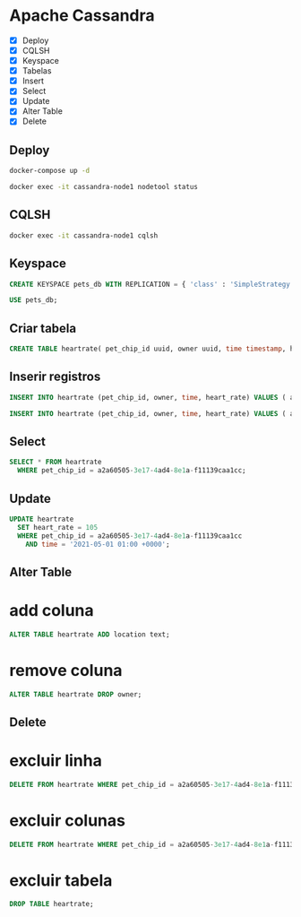 # Apache Cassandra

- [x] Deploy
- [x] CQLSH
- [x] Keyspace
- [x] Tabelas
- [x] Insert
- [x] Select
- [x] Update
- [x] Alter Table
- [x] Delete

## Deploy

```bash
docker-compose up -d

docker exec -it cassandra-node1 nodetool status
```

## CQLSH

```bash
docker exec -it cassandra-node1 cqlsh
```

## Keyspace
```sql
CREATE KEYSPACE pets_db WITH REPLICATION = { 'class' : 'SimpleStrategy', 'replication_factor' : 3 } AND DURABLE_WRITES = true;

USE pets_db;
```

## Criar tabela
```sql
CREATE TABLE heartrate( pet_chip_id uuid, owner uuid, time timestamp, heart_rate int, PRIMARY KEY (pet_chip_id, time) );
```

## Inserir registros
```sql
INSERT INTO heartrate (pet_chip_id, owner, time, heart_rate) VALUES ( a2a60505-3e17-4ad4-8e1a-f11139caa1cc, 642adfee-6ad9-4ca5-aa32-a72e506b8ad8, '2021-05-01 01:00 +0000', 100 );

INSERT INTO heartrate (pet_chip_id, owner, time, heart_rate) VALUES ( a2a60505-3e17-4ad4-8e1a-f11139caa1cc, 642adfee-6ad9-4ca5-aa32-a72e506b8ad8, '2021-05-01 01:01 +0000', 101 );
```

## Select
```sql
SELECT * FROM heartrate
  WHERE pet_chip_id = a2a60505-3e17-4ad4-8e1a-f11139caa1cc;
```

## Update
```sql
UPDATE heartrate
  SET heart_rate = 105
  WHERE pet_chip_id = a2a60505-3e17-4ad4-8e1a-f11139caa1cc
    AND time = '2021-05-01 01:00 +0000';
```

## Alter Table
# add coluna
```sql
ALTER TABLE heartrate ADD location text;
```

# remove coluna
```sql
ALTER TABLE heartrate DROP owner;
```

## Delete
# excluir linha
```sql
DELETE FROM heartrate WHERE pet_chip_id = a2a60505-3e17-4ad4-8e1a-f11139caa1cc AND time = '2021-05-01 01:01 +0000';
```

#  excluir colunas
```sql
DELETE FROM heartrate WHERE pet_chip_id = a2a60505-3e17-4ad4-8e1a-f11139caa1cc;
```

# excluir tabela
```sql
DROP TABLE heartrate;
```
